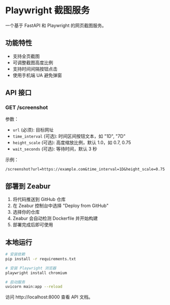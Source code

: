 # Playwright 截图服务

一个基于 FastAPI 和 Playwright 的网页截图服务。

## 功能特性

- 支持全页截图
- 可调整截图高度比例
- 支持时间间隔按钮点击
- 使用手机端 UA 避免弹窗

## API 接口

### GET /screenshot

参数：
- `url` (必须): 目标网址
- `time_interval` (可选): 时间区间按钮文本，如 "1D", "7D"
- `height_scale` (可选): 高度缩放比例，默认 1.0，如 0.7, 0.75
- `wait_seconds` (可选): 等待时间，默认 3 秒

示例：
```
/screenshot?url=https://example.com&time_interval=1D&height_scale=0.75
```

## 部署到 Zeabur

1. 将代码推送到 GitHub 仓库
2. 在 Zeabur 控制台中选择 "Deploy from GitHub"
3. 选择你的仓库
4. Zeabur 会自动检测 Dockerfile 并开始构建
5. 部署完成后即可使用

## 本地运行

```bash
# 安装依赖
pip install -r requirements.txt

# 安装 Playwright 浏览器
playwright install chromium

# 启动服务
uvicorn main:app --reload
```

访问 http://localhost:8000 查看 API 文档。